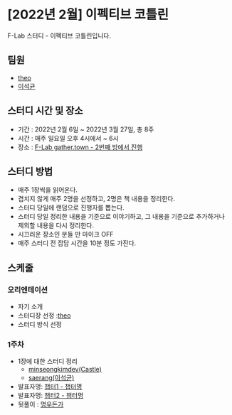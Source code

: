 # [2022년 2월] 이펙티브 코틀린

F-Lab 스터디 - 이펙티브 코틀린입니다.

## 팀원
- [theo](https://github.com/theo-f-lab)
- [이석균](https://github.com/Saerang)

## 스터디 시간 및 장소
- 기간 : 2022년 2월 6일 ~ 2022년 3월 27일, 총 8주
- 시간 : 매주 일요일 오후 4시에서 ~ 6시
- 장소 : [F-Lab gather.town - 2번째 방에서 진행](https://gather.town/invite?token=qSwZpEnXEJVgA0x-AfVDJdspcCrAh3Zn)

## 스터디 방법
- 매주 1장씩을 읽어온다.
- 겹치지 않게 매주 2명을 선정하고, 2명은 책 내용을 정리한다.
- 스터디 당일에 랜덤으로 진행자를 뽑는다.
 - 스터디 당일 정리한 내용을 기준으로 이야기하고, 그 내용을 기준으로 추가하거나 제외할 내용을 다시 정리한다.
- 시끄러운 장소인 분들 만 마이크 OFF
- 매주 스터디 전 잡담 시간을 10분 정도 가진다.

## 스케줄

### 오리엔테이션
- 자기 소개
- 스터디장 선정 :[theo](https://github.com/theo-f-lab)
- 스터디 방식 선정

### 1주차 
- 1장에 대한 스터디 정리
  - [minseongkimdev(Castle)](https://github.com/minseongkimdev)
  - [saerang(이석균)](https://github.com/saerang)
- 발표자명: [챕터1 - 챕터명](chapter1/README.md)
- 발표자명: [챕터2 - 챕터명](chapter2/README.md)
- 뒷풀이 : [명우돈가](http://naver.me/FiLE2gty)
